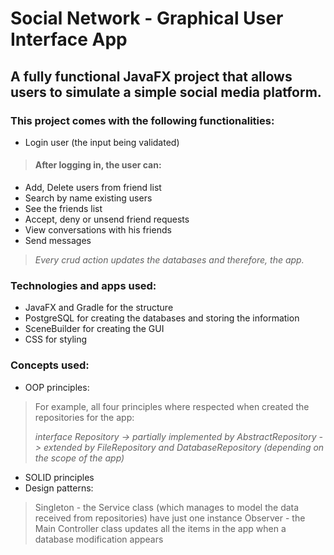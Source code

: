 # Social Network - Graphical User Interface App
## A fully functional JavaFX project that allows users to simulate a simple social media platform.

### This project comes with the following functionalities:
 * Login user (the input being validated)  
 > #### After logging in, the user can:
 * Add, Delete users from friend list
 * Search by name existing users
 * See the friends list
 * Accept, deny or unsend friend requests
 * View conversations with his friends
 * Send messages

 > *Every crud action updates the databases and therefore, the app.*

### Technologies and apps used:
 * JavaFX and Gradle for the structure
 * PostgreSQL for creating the databases and storing the information
 * SceneBuilder for creating the GUI
 * CSS for styling

### Concepts used:
 * OOP principles:
  > For example, all four principles where respected when created the repositories for the app:  
  >
  > *interface Repository -> partially implemented by AbstractRepository -> extended by FileRepository and DatabaseRepository (depending on the scope of the app)*
 * SOLID principles
 * Design patterns:
 > Singleton - the Service class (which manages to model the data received from repositories) have just one instance
 > Observer - the Main Controller class updates all the items in the app when a database modification appears
